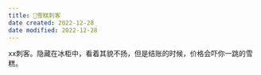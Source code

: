 ```yaml
---
title: 🐤雪糕刺客
date created: 2022-12-28
date modified: 2022-12-28
---
```

xx刺客。隐藏在冰柜中，看着其貌不扬，但是结账的时候，价格会吓你一跳的雪糕。